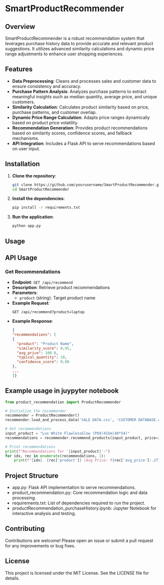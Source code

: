 # SmartProductRecommender

## Overview

SmartProductRecommender is a robust recommendation system that leverages purchase history data to provide accurate and relevant product suggestions. It utilizes advanced similarity calculations and dynamic price range adjustments to enhance user shopping experiences.

## Features

- **Data Preprocessing**: Cleans and processes sales and customer data to ensure consistency and accuracy.
- **Purchase Pattern Analysis**: Analyzes purchase patterns to extract meaningful insights such as median quantity, average price, and unique customers.
- **Similarity Calculation**: Calculates product similarity based on price, purchase patterns, and customer overlap.
- **Dynamic Price Range Calculation**: Adapts price ranges dynamically based on product price volatility.
- **Recommendation Generation**: Provides product recommendations based on similarity scores, confidence scores, and fallback mechanisms.
- **API Integration**: Includes a Flask API to serve recommendations based on user input.

## Installation

1. **Clone the repository**:
   ```bash
   git clone https://github.com/yourusername/SmartProductRecommender.git
   cd SmartProductRecommender

2. **Install the dependencies**:
   ```bash
   pip install -r requirements.txt

3. **Run the application**:
   ```bash
   python app.py

## Usage

## API Usage

### Get Recommendations
- **Endpoint**: `GET /api/recommend`
- **Description**: Retrieve product recommendations
- **Parameters**:
    - `product` (string): Target product name
- **Example Request**:
    ```http
    GET /api/recommend?product=laptop
    ```
- **Example Response**:
    ```json
    {
  "recommendations": [
    {
      "product": "Product Name",
      "similarity_score": 0.95,
      "avg_price": 100.0,
      "typical_quantity": 10,
      "confidence_score": 0.90
    },
    ...
  ]}

    ```

## Example usage in juypyter notebook

```python
from product_recommendation import ProductRecommender

# Initialize the recommender
recommender = ProductRecommender()
recommender.load_and_process_data('SALE DATA.csv', 'CUSTOMER DATABASE.csv')

# Get recommendations
input_product = "Lux White FlawlessGlow (PO4)41Gm(40*54)"
recommendations = recommender.recommend_products(input_product, price=28.41, quantity=3240)

# Print recommendations
print(f"Recommendations for '{input_product}':")
for idx, rec in enumerate(recommendations, 1):
    print(f"{idx}. {rec['product']} (Avg Price: ₹{rec['avg_price']:.2f}, Typical Quantity: {rec['typical_quantity']})")
```

## Project Structure

- app.py: Flask API implementation to serve recommendations.
- product_recommendation.py: Core recommendation logic and data processing.
- requirements.txt: List of dependencies required to run the project.
- productRecommendation_purchaseHistory.ipynb: Jupyter Notebook for interactive analysis and testing.

## Contributing
Contributions are welcome! Please open an issue or submit a pull request for any improvements or bug fixes.

## License
This project is licensed under the MIT License. See the LICENSE file for details.
